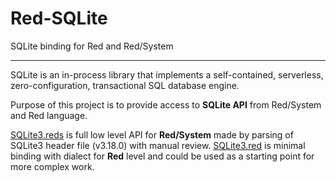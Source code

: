 # Red-SQLite
SQLite binding for Red and Red/System

---
SQLite is an in-process library that implements a self-contained, serverless, zero-configuration, transactional SQL database engine.

Purpose of this project is to provide access to **SQLite API** from Red/System and Red language.

[SQLite3.reds](SQLite3.reds) is full low level API for **Red/System** made by parsing of SQLite3 header file (v3.18.0) with manual review.
[SQLite3.red](SQLite3.red) is minimal binding with dialect for **Red** level and could be used as a starting point for more complex work. 
